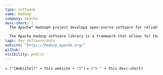 ```yaml
---
type: software
name: Hadoop
company: Apache
desc-short: |
  The Apache™ Hadoop® project develops open-source software for reliable, scalable, distributed computing.

  The Apache Hadoop software library is a framework that allows for the distributed processing of large data sets across clusters of computers using simple programming models. It is designed to scale up from single servers to thousands of machines, each offering local computation and storage. Rather than rely on hardware to deliver high-availability, the library itself is designed to detect and handle failures at the application layer, so delivering a highly-available service on top of a cluster of computers, each of which may be prone to failures.
tags: dev software/data
website: "https://hadoop.apache.org/"
github:
visibility: public
---
```

`= ("[Website](" + this.website + ")")`
`= ("> " + this.desc-short)`